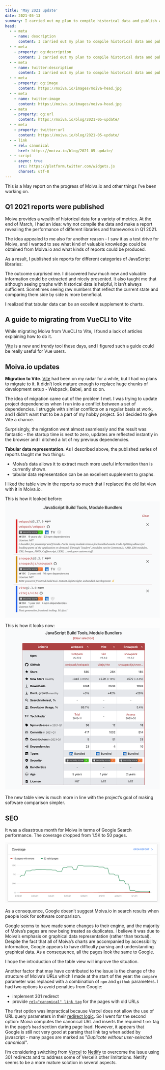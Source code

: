 ```yaml
---
title: 'May 2021 update'
date: 2021-05-13
summary: I carried out my plan to compile historical data and publish a series of Q1 2021 reports for different categories of JavaScript libraries.
head:
  - - meta
    - name: description
      content: I carried out my plan to compile historical data and publish a series of Q1 2021 reports for different categories of JavaScript libraries.
  - - meta
    - property: og:description
      content: I carried out my plan to compile historical data and publish a series of Q1 2021 reports for different categories of JavaScript libraries.
  - - meta
    - name: twitter:description
      content: I carried out my plan to compile historical data and publish a series of Q1 2021 reports for different categories of JavaScript libraries.
  - - meta
    - property: og:image
      content: https://moiva.io/images/moiva-head.jpg
  - - meta
    - name: twitter:image
      content: https://moiva.io/images/moiva-head.jpg
  - - meta
    - property: og:url
      content: https://moiva.io/blog/2021-05-update/
  - - meta
    - property: twitter:url
      content: https://moiva.io/blog/2021-05-update/
  - - link
    - rel: canonical
      href: https://moiva.io/blog/2021-05-update/
  - - script
    - async: true
      src: https://platform.twitter.com/widgets.js
      charset: utf-8
---
```


This is a May report on the progress of Moiva.io and other things I’ve been working on.

## Q1 2021 reports were published

Moiva provides a wealth of historical data for a variety of metrics. At the end of March, I had an idea: why not compile the data and make a report revealing the performance of different libraries and frameworks in Q1 2021.

The idea appealed to me also for another reason - I saw it as a test drive for Moiva, and I wanted to see what kind of valuable knowledge could be obtained from Moiva.io and what kinds of reports could be produced.

As a result, I published six reports for different categories of JavaScript libraries:

<!-- - [Q1 2021 State of JS Frameworks]({{< relref "./2021-04-13-report-q1-2021-js-frameworks.md" >}})
- [Q1 2021 JavaScript State Management Libraries report]({{< relref "./2021-04-14-report-q1-2021-js-state-management.md">}})
- [Q1 2021 JavaScript Testing Libraries and Frameworks Report]({{< relref "./2021-04-16-report-q1-2021-js-testing.md" >}})
- [Q1 2021 JavaScript Build Tools and Module Bundlers report]({{< relref "./2021-04-19-report-q1-2021-js-build-tools-bundlers.md" >}})
- [Q1 2021 Static Site Generators (JAMStack) report]({{< relref "./2021-04-20-report-q1-2021-js-jam-stack-libraries.md" >}})
- [Q1 2021 JavaScript End-to-end Testing frameworks report]({{< relref "./2021-04-20-report-q1-2021-js-end-to-end-frameworks.md" >}}) -->

<Tweet id="_aantipov/status/1381917386312462339" />

The outcome surprised me. I discovered how much new and valuable information could be extracted and nicely presented. It also taught me that although seeing graphs with historical data is helpful, it isn’t always sufficient. Sometimes seeing raw numbers that reflect the current state and comparing them side by side is more beneficial.

I realized that tabular data can be an excellent supplement to charts.

## A guide to migrating from VueCLI to Vite

While migrating Moiva from VueCLI to Vite, I found a lack of articles explaining how to do it.

[Vite](https://vitejs.dev/) is a new and trendy tool these days, and I figured such a guide could be really useful for Vue users.

<!-- Hence I wrote [my own guide]({{< relref "./2021-04-28-migration-from-vue-cli-to-vite.md" >}}). -->

## Moiva.io updates

**Migration to Vite**.
[Vite](https://vitejs.dev/) had been on my radar for a while, but I had no plans to migrate to it. It didn’t look mature enough to replace huge chunks of development setup - Webpack, Babel, and so on.

The idea of migration came out of the problem I met. I was trying to update project dependencies when I run into a conflict between a set of dependencies. I struggle with similar conflicts on a regular basis at work, and I didn’t want that to be a part of my hobby project. So I decided to give Vite a chance.

Surprisingly, the migration went almost seamlessly and the result was fantastic - the startup time is next to zero, updates are reflected instantly in the browser and I ditched a lot of my previous dependencies.

<Tweet id="_aantipov/status/1385326827120599041" />

**Tabular data representation**. As I described above, the published series of reports taught me two things:

- Moiva’s data allows it to extract much more useful information than is currently shown.
- tabular data representation can be an excellent supplement to graphs.

I liked the table view in the reports so much that I replaced the old list view with it in Moiva.io.

This is how it looked before:
![a screenshot of Moiva.io's old list view with data for Webpack, Vite and Snowpack.](./list-view.png)

This is how it looks now:
![a screenshot of Moiva.io's new table view with data for Webpack, Vite and Snowpack](./tabular-view.png)

The new table view is much more in line with the project’s goal of making software comparison simpler.

## SEO

It was a disastrous month for Moiva in terms of Google Search performance. The coverage dropped from 1.5K to 50 pages.

![A screenshot from Google Search Console showing the drop of Moiva.io's page coverage from 1.5k to 50 pages](./google-coverage.png)

As a consequence, Google doesn’t suggest Moiva.io in search results when people look for software comparison.

Google seems to have made some changes to their engine, and the majority of Moiva’s pages are now being treated as duplicates. I believe it was due to Moiva’s emphasis on graphical data representation (rather than textual). Despite the fact that all of Moiva’s charts are accompanied by accessibility information, Google appears to have difficulty parsing and understanding graphical data. As a consequence, all the pages look the same to Google.

I hope the introduction of the table view will improve the situation.

Another factor that may have contributed to the issue is the change of the structure of Moiva’s URLs which I made at the start of the year: the `compare` parameter was replaced with a combination of `npm` and `github` parameters. I had two options to avoid penalties from Google:

- implement 301 redirect
- provide [`rel="canonical" link tag`](https://developers.google.com/search/docs/advanced/crawling/consolidate-duplicate-urls#rel-canonical-link-method) for the pages with old URLs

The first option was impractical because Vercel does not allow the use of URL query parameters in their [redirect logic](https://vercel.com/docs/configuration#project/redirects). So I went for the second option: Moiva computes the canonical URL and inserts the required `link` tag in the page’s `head` section during page load. However, it appears that Google is still not very good at parsing that link tag when added by javascript - many pages are marked as "_Duplicate without user-selected canonical_".

I’m considering switching from [Vercel](http://vercel.com/) to [Netlify](https://www.netlify.com/) to overcome the issue using 301 redirects and to address some of Vercel’s other limitations. Netlify seems to be a more mature solution in several aspects.
